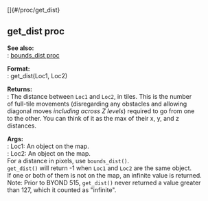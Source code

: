 []{#/proc/get_dist}    
## get_dist proc    
**See also:**    
:   [bounds_dist proc](/ref/proc/bounds_dist/bounds_dist.md)    
<!-- -->    
**Format:**    
:   get_dist(Loc1, Loc2)    
<!-- -->    
**Returns:**    
:   The distance between `Loc1` and `Loc2`, in tiles. This is the number    
    of full-tile movements (disregarding any obstacles and allowing    
    diagonal moves *including across Z levels*) required to go from one    
    to the other. You can think of it as the max of their x, y, and z    
    distances.    
<!-- -->    
**Args:**    
:   Loc1: An object on the map.    
:   Loc2: An object on the map.    
For a distance in pixels, use `bounds_dist()`.    
`get_dist()` will return -1 when `Loc1` and `Loc2` are the same object.    
If one or both of them is not on the map, an infinite value is returned.    
Note: Prior to BYOND 515, `get_dist()` never returned a value greater    
than 127, which it counted as \"infinite\".  
